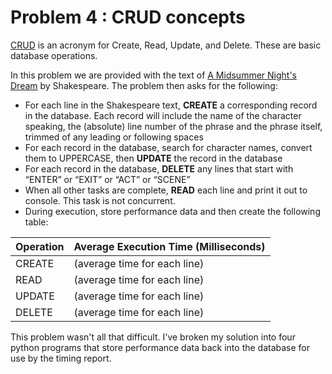# Problem 4 : CRUD concepts
[CRUD](https://en.wikipedia.org/wiki/Create,_read,_update_and_delete) is an acronym for Create, Read, Update, and Delete. These are basic database operations.

In this problem we are provided with the text of [A Midsummer Night's Dream](http://shakespeare.mit.edu/midsummer/full.html) by Shakespeare. The problem then asks for the following:

* For each line in the Shakespeare text, **CREATE** a corresponding record in the database. Each record will include the name of the character speaking, the (absolute) line number of the phrase and the phrase itself, trimmed of any leading or following spaces
* For each record in the database, search for character names, convert them to UPPERCASE, then **UPDATE** the record in the database
* For each record in the database, **DELETE** any lines that start with “ENTER” or “EXIT” or “ACT” or “SCENE”
* When all other tasks are complete, **READ** each line and print it out to console. This task is not concurrent.
* During execution, store performance data and then create the following table:


| Operation | Average Execution Time (Milliseconds) |
|---|---|
| CREATE | (average time for each line) |
| READ | (average time for each line) |
| UPDATE | (average time for each line) |
| DELETE | (average time for each line) |

This problem wasn't all that difficult. I've broken my solution into four python programs that store performance data back into the database for use by the timing report.
